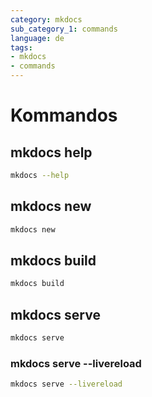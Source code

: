 ```yaml
---
category: mkdocs
sub_category_1: commands
language: de
tags:
- mkdocs
- commands
---
```


# Kommandos

## mkdocs help

```bash
mkdocs --help
```

## mkdocs new

```bash
mkdocs new
```

## mkdocs build

```bash
mkdocs build
```

## mkdocs serve

```bash
mkdocs serve
```

### mkdocs serve --livereload

```bash
mkdocs serve --livereload
```
